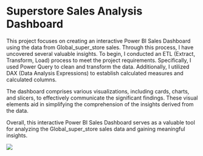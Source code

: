 # Superstore Sales Analysis Dashboard
This project focuses on creating an interactive Power BI Sales Dashboard using the data from Global_super_store sales. Through this process, I have uncovered several valuable insights.
To begin, I conducted an ETL (Extract, Transform, Load) process to meet the project requirements. Specifically, I used Power Query to clean and transform the data. Additionally, I utilized DAX (Data Analysis Expressions) to establish calculated measures and calculated columns.

The dashboard comprises various visualizations, including cards, charts, and slicers, to effectively communicate the significant findings. These visual elements aid in simplifying the comprehension of the insights derived from the data.

Overall, this interactive Power BI Sales Dashboard serves as a valuable tool for analyzing the Global_super_store sales data and gaining meaningful insights.


![](https://drive.google.com/file/d/1KwnyrTOqv8KwMqmcikSOg-h6LtUBm3q5/view?usp=sharing)



